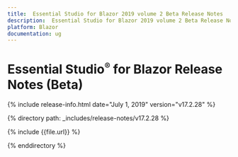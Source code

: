 ```yaml
---
title:  Essential Studio for Blazor 2019 volume 2 Beta Release Notes  
description:  Essential Studio for Blazor 2019 volume 2 Beta Release Notes  
platform: Blazor
documentation: ug
---
```


# Essential Studio<sup style="font-size:70%">&reg;</sup> for Blazor  Release Notes (Beta) 

{% include release-info.html date="July 1, 2019"  version="v17.2.28" %} 

{% directory path: _includes/release-notes/v17.2.28 %}

{% include {{file.url}} %}

{% enddirectory %}

